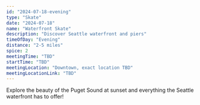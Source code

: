 ```yaml
---
id: "2024-07-18-evening"
type: "Skate"
date: "2024-07-18"
name: "Waterfront Skate"
description: "Discover Seattle waterfront and piers"
timeOfDay: "Evening"
distance: "2-5 miles"
spice: 2
meetingTime: "TBD"
startTime: "TBD"
meetingLocation: "Downtown, exact location TBD"
meetingLocationLink: "TBD"
---
```


Explore the beauty of the Puget Sound at sunset and everything the Seattle waterfront has to offer!
